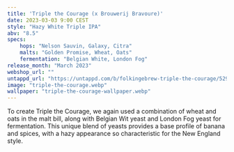 ```yaml
---
title: 'Triple the Courage (x Brouwerij Bravoure)'
date: 2023-03-03 9:00 CEST
style: "Hazy White Triple IPA"
abv: "8.5"
specs:
    hops: "Nelson Sauvin, Galaxy, Citra"
    malts: "Golden Promise, Wheat, Oats"
    fermentation: "Belgian White, London Fog"
release_month: "March 2023"
webshop_url: ""
untappd_url: "https://untappd.com/b/folkingebrew-triple-the-courage/5294570"
image: "triple-the-courage.webp"
wallpaper: "triple-the-courage-wallpaper.webp"
---
```


To create Triple the Courage, we again used a combination of wheat and oats in the malt bill, along with Belgian Wit yeast and London Fog yeast for fermentation. This unique blend of yeasts provides a base profile of banana and spices, with a hazy appearance so characteristic for the New England style.
